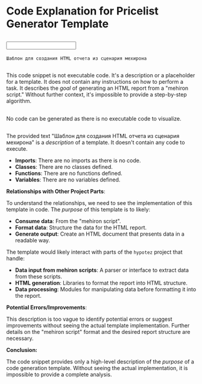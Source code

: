 # Code Explanation for Pricelist Generator Template

## <input code>

```
Шаблон для создания HTML отчета из сценария мехирона
```

## <algorithm>

This code snippet is not executable code. It's a description or a placeholder for a template.  It does not contain any instructions on how to perform a task. It describes the *goal* of generating an HTML report from a "mehiron script."  Without further context, it's impossible to provide a step-by-step algorithm.


## <mermaid>

No code can be generated as there is no executable code to visualize.


## <explanation>

The provided text "Шаблон для создания HTML отчета из сценария мехирона" is a *description* of a template.  It doesn't contain any code to execute.

* **Imports**: There are no imports as there is no code.
* **Classes**: There are no classes defined.
* **Functions**: There are no functions defined.
* **Variables**: There are no variables defined.


**Relationships with Other Project Parts**:

To understand the relationships, we need to see the implementation of this template in code.  The *purpose* of this template is to likely:

* **Consume data**:  From the "mehiron script".
* **Format data**:  Structure the data for the HTML report.
* **Generate output**: Create an HTML document that presents data in a readable way.

The template would likely interact with parts of the `hypotez` project that handle:

* **Data input from mehiron scripts**: A parser or interface to extract data from these scripts.
* **HTML generation**: Libraries to format the report into HTML structure.
* **Data processing**: Modules for manipulating data before formatting it into the report.

**Potential Errors/Improvements**:

This description is too vague to identify potential errors or suggest improvements without seeing the actual template implementation.  Further details on the "mehiron script" format and the desired report structure are necessary.



**Conclusion:**

The code snippet provides only a high-level description of the *purpose* of a code generation template. Without seeing the actual implementation, it is impossible to provide a complete analysis.